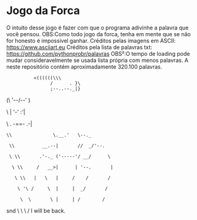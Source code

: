# Jogo da Forca
O intuito desse jogo é fazer com que o programa adivinhe a palavra que você pensou.
OBS:Como todo jogo da forca, tenha em mente que se não for honesto é impossivel ganhar.
Créditos pelas imagens em ASCII: https://www.asciiart.eu 
Créditos pela lista de palavras txt: https://github.com/pythonprobr/palavras
OBS²:O tempo de loading pode mudar consideravelmente se usada lista própria com menos palavras. A neste repositório 
contém aproximadamente 320.100 palavras.

      		  <((((((\\\
                    /      . }\
                    ;--..--._|}
 (\                 '--/\--'  )
 
  \\                | '-'  :'|
  
   \\               . -==- .-|
   
    \\               \.__.'   \--._
    
     \\          __.--|       //  _/'--.
     
     \ \\       .'-._ ('-----'/ __/      \
     
      \ \\     /   __>|      | '--.       | 
      
       \ \\   |   \   |     /    /       /
       
        \ '\ /     \  |     |  _/       /
        
         \  \       \ |     | /        /
         
   snd    \  \      \        /
I will be back.
